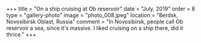 +++
title = "On a ship cruising at Ob reservoir"
date = "July, 2019"
order = 8
type = "gallery-photo"
image = "photo_008.jpeg"
location = "Berdsk, Novosibirsk Oblast, Russia"
comment = "In Novosibirsk, people call Ob reservoir a sea, since it's massive. I liked cruising on a ship there, did it thrice."
+++